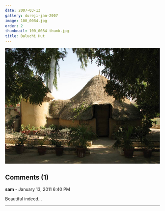 ```yaml
---
date: 2007-03-13
gallery: dureji-jan-2007
image: 100_0084.jpg
order: 2
thumbnail: 100_0084-thumb.jpg
title: Baluchi Hut
---
```


![Baluchi Hut](./100_0084.jpg)

<div id="comments">

## Comments (1)

**sam** - January 13, 2011  6:40 PM

Beautiful indeed...

---

</div>